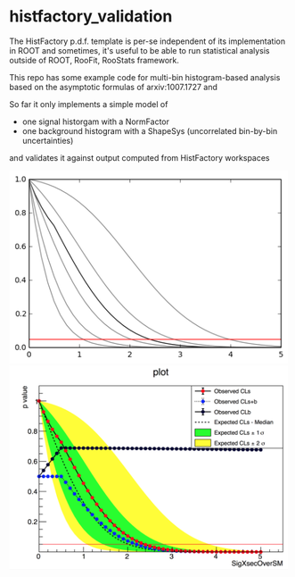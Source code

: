 # histfactory_validation

The HistFactory p.d.f. template is per-se independent of its implementation in ROOT and sometimes, it's useful to be able to run statistical analysis outside
of ROOT, RooFit, RooStats framework.

This repo has some example code for multi-bin histogram-based analysis based on the asymptotic formulas of arxiv:1007.1727 and  

So far it only implements a simple model of

* one signal historgam with a NormFactor
* one background histogram with a ShapeSys (uncorrelated bin-by-bin uncertainties)

and validates it against output computed from HistFactory workspaces


<img src="img/manual_1bin_55_50_7.png" alt="manual" width="500"/>
<img src="img/hfh_1bin_55_50_7.png" alt="manual" width="500"/>
